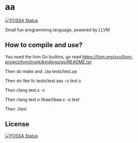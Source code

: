 # aa
[![FOSSA Status](https://app.fossa.io/api/projects/git%2Bgithub.com%2FCubox-%2Faa.svg?type=shield)](https://app.fossa.io/projects/git%2Bgithub.com%2FCubox-%2Faa?ref=badge_shield)

Small fun programming language, powered by LLVM

## How to compile and use?
You need the llvm Go builtins, go read https://llvm.org/svn/llvm-project/llvm/trunk/bindings/go/README.txt

Then do make and ./aa tests/test.aa

Then do like llc tests/test.aas -o test.s

Then clang test.s -c

Then clang test.o libaa/libaa.c -o test

Then ./test


## License
[![FOSSA Status](https://app.fossa.io/api/projects/git%2Bgithub.com%2FCubox-%2Faa.svg?type=large)](https://app.fossa.io/projects/git%2Bgithub.com%2FCubox-%2Faa?ref=badge_large)